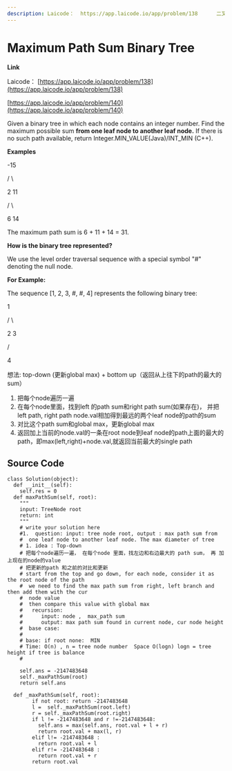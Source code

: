 ```yaml
---
description: Laicode：  https://app.laicode.io/app/problem/138      二叉树任意两个leaf node的最大路径和
---
```


# Maximum Path Sum Binary Tree

**Link**

Laicode： [https://app.laicode.io/app/problem/138](https://app.laicode.io/app/problem/138)

[https://app.laicode.io/app/problem/140](https://app.laicode.io/app/problem/140)

Given a binary tree in which each node contains an integer number. Find the maximum possible sum **from one leaf node to another leaf node.** If there is no such path available, return Integer.MIN\_VALUE(Java)/INT\_MIN (C++).

**Examples**

&#x20; \-15

&#x20; /    \\

2      11

&#x20;    /    \\

&#x20;   6     14

The maximum path sum is 6 + 11 + 14 = 31.

**How is the binary tree represented?**

We use the level order traversal sequence with a special symbol "#" denoting the null node.

**For Example:**

The sequence \[1, 2, 3, #, #, 4] represents the following binary tree:

&#x20;   1

&#x20; /   \\

&#x20;2     3

&#x20;     /

&#x20;   4

想法: top-down (更新global max) + bottom up（返回从上往下的path的最大的sum）

1. 把每个node遍历一遍
2. 在每个node里面，找到left 的path sum和right path sum(如果存在)， 并把left path, right path node.val相加得到最远的两个leaf node的path的sum
3. 对比这个path sum和global max，更新global max
4. 返回加上当前的node.val的一条在root node到leaf node的path上面的最大的path，即max(left,right)+node.val,就返回当前最大的single path



## Source Code

```
class Solution(object):
  def __init__(self):
    self.res = 0
  def maxPathSum(self, root):
    """
    input: TreeNode root
    return: int
    """
    # write your solution here
    #1.  question: input: tree node root, output : max path sum from
    #  one leaf node to another leaf node. The max diameter of tree
    # 1. idea : Top-down 
    # 把每个node遍历一遍， 在每个node 里面，找左边和右边最大的 path sum， 再 加上现在的node的value
    # 把更新的path 和之前的对比和更新
    # start from the top and go down, for each node, consider it as the root node of the path
    #  we need to find the max path sum from right, left branch and then add them with the cur
    #  node value
    #  then compare this value with global max
    #   recursion: 
    #      input: node ,  max_path sum
    #      output: max path sum found in current node, cur node height
    #  base case:
    #
    # base: if root none:  MIN
    # Time: O(n) , n = tree node number  Space O(logn) logn = tree height if tree is balance
    #
    
    self.ans = -2147483648
    self._maxPathSum(root)
    return self.ans

  def _maxPathSum(self, root):
        if not root: return -2147483648
        l =  self._maxPathSum(root.left)
        r = self._maxPathSum(root.right)
        if l != -2147483648 and r !=-2147483648:
          self.ans = max(self.ans, root.val + l + r)
          return root.val + max(l, r)
        elif l!= -2147483648 :
          return root.val + l
        elif r!= -2147483648 :
          return root.val + r
        return root.val 

```



